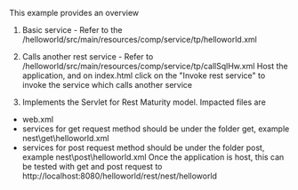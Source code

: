 This example provides an overview

1. Basic service - Refer to the /helloworld/src/main/resources/comp/service/tp/helloworld.xml

2. Calls another rest service - Refer to /helloworld/src/main/resources/comp/service/tp/callSqlHw.xml
    Host the application, and on index.html click on the "Invoke rest service" to invoke the service which calls another service

3. Implements the Servlet for Rest Maturity model. Impacted files are 
- web.xml
- services for get request method should be under the folder get, example nest\get\helloworld.xml
- services for post request method should be under the folder post, example
nest\post\helloworld.xml
 Once the application is host, this can be tested with get and post request to
 http://localhost:8080/helloworld/rest/nest/helloworld
 

     